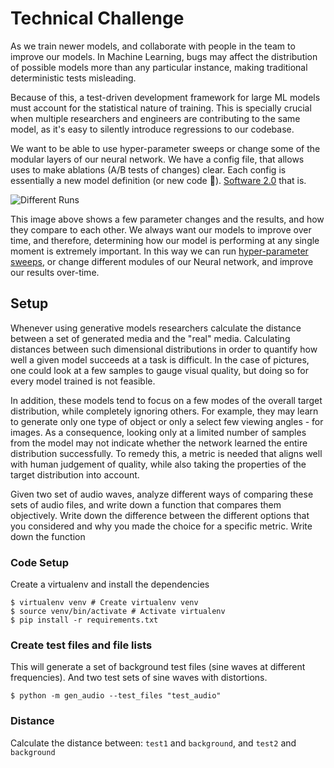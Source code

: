 # Technical Challenge

As we train newer models, and collaborate with people in the team to improve our models. In Machine Learning, bugs may affect the distribution of possible models more than any particular instance, making traditional deterministic tests misleading. 

Because of this, a test-driven development framework for large ML models must account for the statistical nature of training. This is specially crucial when multiple researchers and engineers are contributing to the same model, as it's easy to silently introduce regressions to our codebase. 

We want to be able to use hyper-parameter sweeps or change some of the modular layers of our neural network. We have a config file, that allows uses to make ablations (A/B tests of changes) clear. Each config is essentially a new model definition (or new code 🙂). [Software 2.0](https://medium.com/@karpathy/software-2-0-a64152b37c35) that is.


![Different Runs](https://www.notion.so/image/https%3A%2F%2Fs3-us-west-2.amazonaws.com%2Fsecure.notion-static.com%2F61999c10-7880-434f-b035-d04e1c200b39%2F5d65a8941b07761910ac232f_SIt7zCz7MYI0UM1htCeinwqXsR8YW1A8-XRZpZLDLcQ74bhx-kRpbj67HqsdidEBqHCiXrw3kI6voTZpgfX8EIjkriV-a1sHs8_jBXMNKsBXmOxTRI0oO_nMHHqs6r8CpRSkDJ_4.png?table=block&id=d672ae1f-e9dc-4d2e-ad5d-cc01ff31e8fb&width=3200&cache=v2)


This image above shows a few parameter changes and the results, and how they compare to each other. We always want our models to improve over time, and therefore, determining how our model is performing at any single moment is extremely important. In this way we can run [hyper-parameter sweeps](https://docs.wandb.com/library/sweeps), or change different modules of our Neural network, and improve our results over-time.

## Setup

Whenever using generative models researchers calculate the distance between a set of generated media and the "real" media. Calculating distances between such  dimensional distributions in order to quantify how well a given model succeeds at a task is difficult. In the case of pictures, one could look at a few samples to gauge visual quality, but doing so for every model trained is not feasible.

In addition, these models tend to focus on a few modes of the overall target distribution, while completely ignoring others. For example, they may learn to generate only one type of object or only a select few viewing angles - for images. As a consequence, looking only at a limited number of samples from the model may not indicate whether the network learned the entire distribution successfully. To remedy this, a metric is needed that aligns well with human judgement of quality, while also taking the properties of the target distribution into account.

Given two set of audio waves, analyze different ways of comparing these sets of audio files, and write down a function that compares them objectively. Write down the difference between the different options that you considered and why you made the choice for a specific metric. Write down the function 

### Code Setup

Create a virtualenv and install the dependencies

    $ virtualenv venv # Create virtualenv venv
    $ source venv/bin/activate # Activate virtualenv
    $ pip install -r requirements.txt

### **Create test files and file lists**

This will generate a set of background test files (sine waves at different frequencies). And two test sets of sine waves with distortions.

    $ python -m gen_audio --test_files "test_audio"

### Distance

Calculate the distance between: `test1` and `background`, and `test2` and `background`
